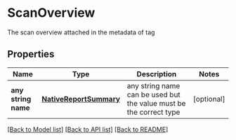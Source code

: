 # ScanOverview

The scan overview attached in the metadata of tag

## Properties
Name | Type | Description | Notes
------------ | ------------- | ------------- | -------------
**any string name** | [**NativeReportSummary**](NativeReportSummary.md) | any string name can be used but the value must be the correct type | [optional]

[[Back to Model list]](../README.md#documentation-for-models) [[Back to API list]](../README.md#documentation-for-api-endpoints) [[Back to README]](../README.md)


